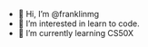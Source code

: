 - 👋 Hi, I’m @franklinmg
- 👀 I’m interested in learn to code.
- 🌱 I’m currently learning CS50X

<!---
franklinmg/franklinmg is a ✨ special ✨ repository because its `README.md` (this file) appears on your GitHub profile.
You can click the Preview link to take a look at your changes.
--->

